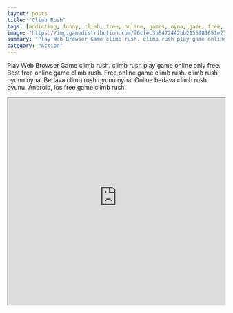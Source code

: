 ```yaml
---
layout: posts
title: "Climb Rush"
tags: [addicting, funny, climb, free, online, games, oyna, game, free, games, play, play, games]
image: "https://img.gamedistribution.com/f6cfec3b8472442bb2155981651e2708-512x384.jpeg"
summary: "Play Web Browser Game climb rush. climb rush play game online only free. Best free online game climb rush. Free online game climb rush. climb rush oyunu oyna. Bedava climb rush oyunu oyna. Online bedava climb rush oyunu. Android, ios free game climb rush."
category: "Action"
---
```


Play Web Browser Game climb rush. climb rush play game online only free. Best free online game climb rush. Free online game climb rush. climb rush oyunu oyna. Bedava climb rush oyunu oyna. Online bedava climb rush oyunu. Android, ios free game climb rush.

<iframe width="100%" height="480px;" src="https://html5.gamedistribution.com/f6cfec3b8472442bb2155981651e2708/"></iframe>